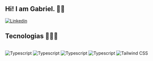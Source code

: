 ## Hi! I am Gabriel. 🖖🏻

[![Linkedin](https://img.shields.io/badge/LinkedIn-0077B5?style=for-the-badge&logo=linkedin&logoColor=white)](https://www.linkedin.com/in/gabrielgallo18/)

## Tecnologias 👨🏻‍💻

<div style="display: inline_block"><br/>
  <img alt = "Typescript" src="https://img.shields.io/badge/TypeScript-007ACC?style=for-the-badge&logo=typescript&logoColor=white"/>
  <img alt = "Typescript" src="https://img.shields.io/badge/C%23-239120?style=for-the-badge&logo=c-sharp&logoColor=white"/>
  <img alt = "Typescript" src="https://img.shields.io/badge/React-20232A?style=for-the-badge&logo=react&logoColor=61DAFB"/>
  <img alt = "Typescript" src="	https://img.shields.io/badge/Angular-DD0031?style=for-the-badge&logo=angular&logoColor=white"/>
  <img alt =  "Tailwind CSS" src="https://img.shields.io/badge/Tailwind_CSS-38B2AC?style=for-the-badge&logo=tailwind-css&logoColor=white"/>
</div>
